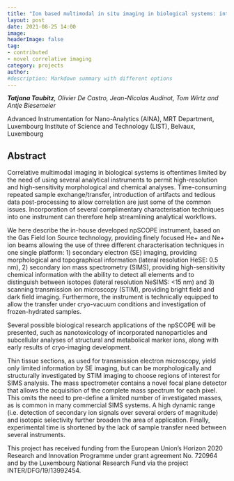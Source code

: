 ```yaml
---
title: "Ion based multimodal in situ imaging in biological systems: introducing the npSCOPE"
layout: post
date: 2021-08-25 14:00
image: 
headerImage: false
tag:
- contributed
- novel correlative imaging
category: projects
author:
#description: Markdown summary with different options
---
```



_**Tatjana Taubitz**, Olivier De Castro, Jean-Nicolas Audinot, Tom Wirtz and Antje Biesemeier_

Advanced Instrumentation for Nano-Analytics (AINA), MRT Department, Luxembourg Institute of Science and Technology (LIST), Belvaux, Luxembourg

## Abstract

Correlative multimodal imaging in biological systems is oftentimes limited by the need of using several analytical instruments to permit high-resolution and high-sensitivity morphological and chemical analyses. Time-consuming repeated sample exchange/transfer, introduction of artifacts and tedious data post-processing to allow correlation are just some of the common issues. Incorporation of several complimentary characterisation techniques into one instrument can therefore help streamlining analytical workflows.

We here describe the in-house developed npSCOPE instrument, based on the Gas Field Ion Source technology, providing finely focused He+ and Ne+ ion beams allowing the use of three different characterisation techniques in one single platform: 1) secondary electron (SE) imaging, providing morphological and topographical information (lateral resolution HeSE: 0.5 nm), 2) secondary ion mass spectrometry (SIMS), providing high-sensitivity chemical information with the ability to detect all elements and to distinguish between isotopes (lateral resolution NeSIMS: <15 nm) and 3) scanning transmission ion microscopy (STIM), providing bright field and dark field imaging. Furthermore, the instrument is technically equipped to allow the transfer under cryo-vacuum conditions and investigation of frozen-hydrated samples.

Several possible biological research applications of the npSCOPE will be presented, such as nanotoxicology of incorporated nanoparticles and subcellular analyses of structural and metabolical marker ions, along with early results of cryo-imaging development.

Thin tissue sections, as used for transmission electron microscopy, yield only limited information by SE imaging, but can be morphologically and structurally investigated by STIM imaging to choose regions of interest for SIMS analysis. The mass spectrometer contains a novel focal plane detector that allows the acquisition of the complete mass spectrum for each pixel. This omits the need to pre-define a limited number of investigated masses, as is common in many commercial SIMS systems. A high dynamic range (i.e. detection of secondary ion signals over several orders of magnitude) and isotopic selectivity further broaden the area of application. Finally, experimental time is shortened by the lack of sample transfer need between several instruments.

This project has received funding from the European Union’s Horizon 2020 Research and Innovation Programme under grant agreement No. 720964 and by the Luxembourg National Research Fund via the project INTER/DFG/19/13992454.
